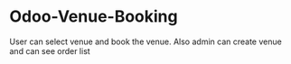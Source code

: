 # Odoo-Venue-Booking
User can select venue and book the venue. Also admin can create venue and can see order list
